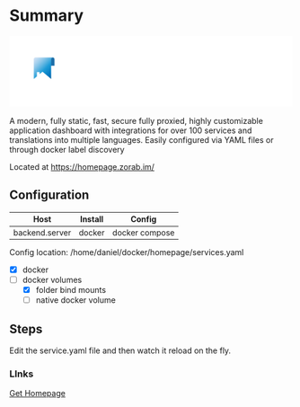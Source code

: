 # Summary

![alt text](logo.png)

A modern, fully static, fast, secure fully proxied, highly customizable application dashboard with integrations for over 100 services and translations into multiple languages. Easily configured via YAML files or through docker label discovery

Located at https://homepage.zorab.im/

## Configuration 

| Host           | Install | Config         |
| -------------- | ------- | -------------- |
| backend.server | docker  | docker compose |

Config location: /home/daniel/docker/homepage/services.yaml

* [x] docker
* [ ] docker volumes
    * [x] folder bind mounts
    * [ ] native docker volume

## Steps

Edit the service.yaml file and then watch it reload on the fly.

### LInks

[Get Homepage](https://gethomepage.dev/latest/)